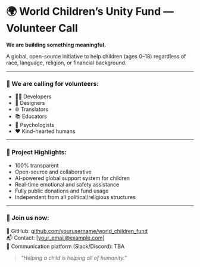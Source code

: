 # 🌍 World Children’s Unity Fund — Volunteer Call

**We are building something meaningful.**

A global, open-source initiative to help children (ages 0–18) regardless of race, language, religion, or financial background.

---

### 🙋 We are calling for volunteers:

- 👩‍💻 Developers  
- 🎨 Designers  
- 🌐 Translators  
- 📚 Educators  
- 🧠 Psychologists  
- ❤️ Kind-hearted humans

---

### 🧩 Project Highlights:

- 100% transparent  
- Open-source and collaborative  
- AI-powered global support system for children  
- Real-time emotional and safety assistance  
- Fully public donations and fund usage  
- Independent from all political/religious structures

---

### 📢 Join us now:

🔗 GitHub: [github.com/yourusername/world_children_fund](#)  
📬 Contact: [your_email@example.com]  
💬 Communication platform (Slack/Discord): TBA

> *"Helping a child is helping all of humanity."*
